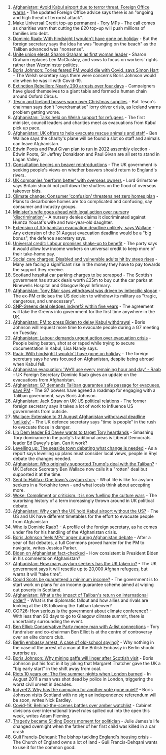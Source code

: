 1. [Afghanistan: Avoid Kabul airport due to terror threat, Foreign Office warns](https://www.bbc.co.uk/news/uk-58337632?at_medium=RSS&at_campaign=KARANGA) - The updated Foreign Office advice says there is an "ongoing and high threat of terrorist attack".
2. [Make Universal Credit top-up permanent - Tory MPs](https://www.bbc.co.uk/news/uk-politics-58331179?at_medium=RSS&at_campaign=KARANGA) - The call comes as charities warn that cutting the £20 top-up will push millions of families into debt.
3. [Dominic Raab: With hindsight I wouldn't have gone on holiday](https://www.bbc.co.uk/news/uk-58327088?at_medium=RSS&at_campaign=KARANGA) - But the foreign secretary says the idea he was "lounging on the beach" as the Taliban advanced was "nonsense".
4. [Unite union elects Sharon Graham as first woman leader](https://www.bbc.co.uk/news/uk-politics-58331178?at_medium=RSS&at_campaign=KARANGA) - Sharon Graham replaces Len McCluskey, and vows to focus on workers' rights rather than Westminster politics.
5. [Boris Johnson: Tories feared PM would die with Covid, says Simon Hart](https://www.bbc.co.uk/news/uk-wales-politics-58332311?at_medium=RSS&at_campaign=KARANGA) - The Welsh secretary says there were concerns Boris Johnson would die when he was ill with Covid-19.
6. [Extinction Rebellion: Nearly 200 arrests over four days](https://www.bbc.co.uk/news/uk-england-london-58324146?at_medium=RSS&at_campaign=KARANGA) - Campaigners have glued themselves to a giant table and formed a human chain around Oxford Circus.
7. [Tesco and Iceland bosses warn over Christmas supplies](https://www.bbc.co.uk/news/business-58329439?at_medium=RSS&at_campaign=KARANGA) - But Tesco's chairman says don't "overdramatise" lorry driver crisis, as Iceland warns problem getting worse.
8. [Afghanistan: Talks held on Welsh support for refugees](https://www.bbc.co.uk/news/uk-wales-politics-58322012?at_medium=RSS&at_campaign=KARANGA) - The first minister, council leaders and charities meet as evacuations from Kabul pick up pace.
9. [Afghanistan: UK offers to help evacuate rescue animals and staff](https://www.bbc.co.uk/news/uk-politics-58328966?at_medium=RSS&at_campaign=KARANGA) - Ben Wallace says the charity's plane will be found a slot so staff and animals can leave Afghanistan.
10. [Edwin Poots and Paul Givan plan to run in 2022 assembly election](https://www.bbc.co.uk/news/uk-northern-ireland-58327804?at_medium=RSS&at_campaign=KARANGA) - Edwin Poots, Sir Jeffrey Donaldson and Paul Givan are all set to stand in Lagan Valley.
11. [Consultation begins on beaver reintroductions](https://www.bbc.co.uk/news/science-environment-58322561?at_medium=RSS&at_campaign=KARANGA) - The UK government is seeking people's views on whether beavers should return to England's rivers.
12. [UK companies 'perform better' with overseas owners](https://www.bbc.co.uk/news/business-58321735?at_medium=RSS&at_campaign=KARANGA) - Lord Grimstone says Britain should not pull down the shutters on the flood of overseas takeover bids.
13. [Climate change: Consumer 'confusion' threatens net zero homes plan](https://www.bbc.co.uk/news/science-environment-58320578?at_medium=RSS&at_campaign=KARANGA) - Plans to decarbonise homes are too complicated and confusing, say consumer and industry groups.
14. [Minister's wife goes ahead with legal action over nursery 'discrimination'](https://www.bbc.co.uk/news/uk-scotland-tayside-central-58322040?at_medium=RSS&at_campaign=KARANGA) - A nursery denies claims it discriminated against Humza Yousaf's wife and two-year-old daughter.
15. [Extension of Afghanistan evacuation deadline unlikely, says Wallace](https://www.bbc.co.uk/news/uk-58312134?at_medium=RSS&at_campaign=KARANGA) - Any extension of the 31 August evacuation deadline would be a "big bonus", the defence secretary says.
16. [Universal credit: Labour promises shake-up to benefit](https://www.bbc.co.uk/news/uk-politics-58304242?at_medium=RSS&at_campaign=KARANGA) - The party says it would allow low income workers on universal credit to keep more of their take-home pay.
17. [Social care charges: Disabled and vulnerable adults hit by steep rises](https://www.bbc.co.uk/news/uk-58259678?at_medium=RSS&at_campaign=KARANGA) - Many are facing a significant rise in the money they have to pay towards the support they receive.
18. [Scotland hospital car parking charges to be scrapped](https://www.bbc.co.uk/news/uk-scotland-58306354?at_medium=RSS&at_campaign=KARANGA) - The Scottish government has struck deals worth £35m to buy out the car parks at Ninewells Hospital and Glasgow Royal Infirmary.
19. [Afghanistan: Tony Blair says withdrawal was driven by imbecilic slogan](https://www.bbc.co.uk/news/uk-58295384?at_medium=RSS&at_campaign=KARANGA) - The ex-PM criticises the US decision to withdraw its military as "tragic, dangerous, and unnecessary".
20. [SNP-Greens deal pledges indyref2 within five years](https://www.bbc.co.uk/news/uk-scotland-scotland-politics-58272209?at_medium=RSS&at_campaign=KARANGA) - The agreement will take the Greens into government for the first time anywhere in the UK.
21. [Afghanistan: PM to press Biden to delay Kabul withdrawal](https://www.bbc.co.uk/news/uk-58301269?at_medium=RSS&at_campaign=KARANGA) - Boris Johnson will request more time to evacuate people during a G7 meeting on Tuesday.
22. [Afghanistan: Labour demands urgent action over evacuation crisis](https://www.bbc.co.uk/news/uk-58290593?at_medium=RSS&at_campaign=KARANGA) - People being beaten, shot at or raped while trying to secure documentation in Kabul, Lisa Nandy says.
23. [Raab: With hindsight I wouldn't have gone on holiday](https://www.bbc.co.uk/news/uk-58327704?at_medium=RSS&at_campaign=KARANGA) - The foreign secretary says he was focused on Afghanistan, despite being abroad when Kabul fell.
24. [Afghanistan evacuation: 'We'll use every remaining hour and day' - Raab](https://www.bbc.co.uk/news/uk-58328004?at_medium=RSS&at_campaign=KARANGA) - UK Foreign Secretary Dominic Raab gives an update on the evacuations from Afghanistan.
25. [Afghanistan: G7 demands Taliban guarantee safe passage for evacuees, says PM](https://www.bbc.co.uk/news/uk-politics-58320219?at_medium=RSS&at_campaign=KARANGA) - The G7 powers have agreed a roadmap for engaging with a Taliban government, says Boris Johnson.
26. [Afghanistan: Jack Straw on UK-US political relations](https://www.bbc.co.uk/news/uk-politics-58308223?at_medium=RSS&at_campaign=KARANGA) - The former foreign secretary says it takes a lot of work to influence US governments from outside.
27. [Wallace: Extension to 31 August Afghanistan withdrawal deadline 'unlikely'](https://www.bbc.co.uk/news/uk-58315478?at_medium=RSS&at_campaign=KARANGA) - The UK defence secretary says "time is people" in the rush to evacuate those in danger.
28. [Lib Dem leader Ed Davey wants to target Tory heartlands](https://www.bbc.co.uk/news/uk-politics-58306872?at_medium=RSS&at_campaign=KARANGA) - Smashing Tory dominance in the party's traditional areas is Liberal Democrats leader Ed Davey's plan. Can it work?
29. [Levelling up: The seaside town debating what change is needed](https://www.bbc.co.uk/news/uk-58248594?at_medium=RSS&at_campaign=KARANGA) - As a report says levelling up plans must consider local views, people in Rhyl debate the changes needed.
30. [Afghanistan: Who originally supported Trump's deal with the Taliban?](https://www.bbc.co.uk/news/58271943?at_medium=RSS&at_campaign=KARANGA) - UK Defence Secretary Ben Wallace now calls it a "rotten" deal but supported it at the time.
31. [Sent to Halifax: One town's asylum story](https://www.bbc.co.uk/news/uk-politics-58270841?at_medium=RSS&at_campaign=KARANGA) - What life is like for asylum seekers in a Yorkshire town - and what locals think about accepting more.
32. [Woke: Compliment or criticism, it is now fuelling the culture wars](https://www.bbc.co.uk/news/uk-politics-58281576?at_medium=RSS&at_campaign=KARANGA) - The surprising history of a term increasingly thrown around in UK political debate.
33. [Afghanistan: Why can't the UK hold Kabul airport without the US?](https://www.bbc.co.uk/news/world-58305185?at_medium=RSS&at_campaign=KARANGA) - The US and UK have different timetables for the effort to evacuate people from Afghanistan
34. [Who is Dominic Raab?](https://www.bbc.co.uk/news/uk-politics-52064637?at_medium=RSS&at_campaign=KARANGA) - A profile of the foreign secretary, as he comes under fire for his handling of the Afghanistan crisis.
35. [Boris Johnson feels MPs' anger during Afghanistan debate](https://www.bbc.co.uk/news/uk-politics-58256616?at_medium=RSS&at_campaign=KARANGA) - After a year of flat debates, a full Commons proved harder for the PM to navigate, writes Jessica Parker.
36. [Biden on Afghanistan fact-checked](https://www.bbc.co.uk/news/58243158?at_medium=RSS&at_campaign=KARANGA) - How consistent is President Biden in his comments on Afghanistan?
37. [Afghanistan: How many asylum seekers has the UK taken in?](https://www.bbc.co.uk/news/uk-58245684?at_medium=RSS&at_campaign=KARANGA) - The UK government says it will resettle up to 20,000 Afghan refugees, but warns it will "take time".
38. [Could Scots be guaranteed a minimum income?](https://www.bbc.co.uk/news/uk-scotland-scotland-politics-58230375?at_medium=RSS&at_campaign=KARANGA) - The government is to start work on plans for an income guarantee scheme aimed at wiping out poverty in Scotland.
39. [Afghanistan: What's the impact of Taliban's return on international order?](https://www.bbc.co.uk/news/world-us-canada-58248864?at_medium=RSS&at_campaign=KARANGA) - What is the diplomatic fallout and how allies and rivals are looking at the US following the Taliban takeover?
40. [COP26: How serious is the government about climate conference?](https://www.bbc.co.uk/news/uk-politics-58107010?at_medium=RSS&at_campaign=KARANGA) - With less than 90 days to go to Glasgow climate summit, there is uncertainty surrounding the event.
41. [Ben Elliot: Conservative Party money man with A-list connections](https://www.bbc.co.uk/news/uk-politics-58100884?at_medium=RSS&at_campaign=KARANGA) - Tory fundraiser and co-chairman Ben Elliot is at the centre of controversy over an elite donors club.
42. [Berlin embassy arrest: A case of old-school spying?](https://www.bbc.co.uk/news/uk-58185957?at_medium=RSS&at_campaign=KARANGA) - Why nothing in the case of the arrest of a man at the British Embassy in Berlin should surprise us.
43. [Boris Johnson: Why mining gaffe will linger after Scottish visit](https://www.bbc.co.uk/news/uk-scotland-58117514?at_medium=RSS&at_campaign=KARANGA) - Boris Johnson put his foot in it by joking that Margaret Thatcher gave the UK a "big early start" in the shift away from coal.
44. [Riots 10 years on: The five summer nights when London burned](https://www.bbc.co.uk/news/uk-england-london-58058031?at_medium=RSS&at_campaign=KARANGA) - In August 2011 a man was shot dead by police in London, triggering the worst civil unrest in decades.
45. [Indyref2: Why has the campaign for another vote gone quiet?](https://www.bbc.co.uk/news/uk-politics-58079551?at_medium=RSS&at_campaign=KARANGA) - Boris Johnson visits Scotland with no sign an independence referendum will be soon, writes Nick Eardley.
46. [Covid-19: Behind-the-scenes battles over amber watchlist](https://www.bbc.co.uk/news/uk-politics-58072985?at_medium=RSS&at_campaign=KARANGA) - Cabinet divisions over international travel rules spilled out into the open this week, writes Adam Fleming.
47. [Tragedy became Sliding Doors moment for politician](https://www.bbc.co.uk/news/uk-wales-politics-58058218?at_medium=RSS&at_campaign=KARANGA) - Julie James's life changed overnight when the father of her first child was killed in a car crash.
48. [Guli Francis-Dehqani: The bishop tackling England's housing crisis](https://www.bbc.co.uk/news/uk-politics-57985577?at_medium=RSS&at_campaign=KARANGA) - The Church of England owns a lot of land - Guli Francis-Dehqani wants to use it for the common good.
